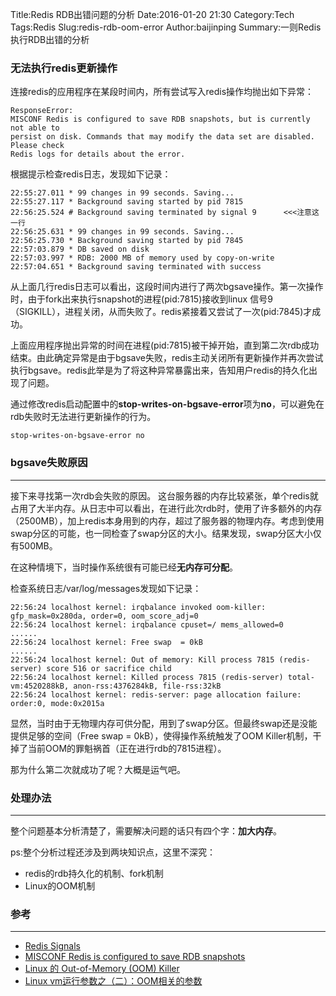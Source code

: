 Title:Redis RDB出错问题的分析
Date:2016-01-20 21:30
Category:Tech
Tags:Redis
Slug:redis-rdb-oom-error
Author:baijinping
Summary:一则Redis执行RDB出错的分析


### 无法执行redis更新操作

连接redis的应用程序在某段时间内，所有尝试写入redis操作均抛出如下异常：

	ResponseError: 
	MISCONF Redis is configured to save RDB snapshots, but is currently not able to 
	persist on disk. Commands that may modify the data set are disabled. Please check 
	Redis logs for details about the error.

根据提示检查redis日志，发现如下记录：

	22:55:27.011 * 99 changes in 99 seconds. Saving...
	22:55:27.117 * Background saving started by pid 7815
	22:56:25.524 # Background saving terminated by signal 9      <<<注意这一行
	22:56:25.631 * 99 changes in 99 seconds. Saving...
	22:56:25.730 * Background saving started by pid 7845
	22:57:03.879 * DB saved on disk
	22:57:03.997 * RDB: 2000 MB of memory used by copy-on-write
	22:57:04.651 * Background saving terminated with success

从上面几行redis日志可以看出，这段时间内进行了两次bgsave操作。第一次操作时，由于fork出来执行snapshot的进程(pid:7815)接收到linux 信号9（SIGKILL），进程关闭，从而失败了。redis紧接着又尝试了一次(pid:7845)才成功。

上面应用程序抛出异常的时间在进程(pid:7815)被干掉开始，直到第二次rdb成功结束。由此确定异常是由于bgsave失败，redis主动关闭所有更新操作并再次尝试执行bgsave。redis此举是为了将这种异常暴露出来，告知用户redis的持久化出现了问题。

通过修改redis启动配置中的**stop-writes-on-bgsave-error**项为**no**，可以避免在rdb失败时无法进行更新操作的行为。

	stop-writes-on-bgsave-error no

### bgsave失败原因
---

接下来寻找第一次rdb会失败的原因。
这台服务器的内存比较紧张，单个redis就占用了大半内存。从日志中可以看出，在进行此次rdb时，使用了许多额外的内存（2500MB），加上redis本身用到的内存，超过了服务器的物理内存。考虑到使用swap分区的可能，也一同检查了swap分区的大小。结果发现，swap分区大小仅有500MB。

在这种情境下，当时操作系统很有可能已经**无内存可分配**。

检查系统日志/var/log/messages发现如下记录：

	22:56:24 localhost kernel: irqbalance invoked oom-killer: gfp_mask=0x280da, order=0, oom_score_adj=0
	22:56:24 localhost kernel: irqbalance cpuset=/ mems_allowed=0
	......
	22:56:24 localhost kernel: Free swap  = 0kB
	......
	22:56:24 localhost kernel: Out of memory: Kill process 7815 (redis-server) score 516 or sacrifice child
	22:56:24 localhost kernel: Killed process 7815 (redis-server) total-vm:4520288kB, anon-rss:4376284kB, file-rss:32kB
	22:56:24 localhost kernel: redis-server: page allocation failure: order:0, mode:0x2015a

显然，当时由于无物理内存可供分配，用到了swap分区。但最终swap还是没能提供足够的空间（Free swap = 0kB），使得操作系统触发了OOM Killer机制，干掉了当前OOM的罪魁祸首（正在进行rdb的7815进程）。

那为什么第二次就成功了呢？大概是运气吧。

### 处理办法
---

整个问题基本分析清楚了，需要解决问题的话只有四个字：**加大内存**。

ps:整个分析过程还涉及到两块知识点，这里不深究：

* redis的rdb持久化的机制、fork机制
* Linux的OOM机制

### 参考
---
* [Redis Signals](http://redis.io/topics/signals)
* [MISCONF Redis is configured to save RDB snapshots](http://stackoverflow.com/questions/19581059/misconf-redis-is-configured-to-save-rdb-snapshots)
* [Linux 的 Out-of-Memory (OOM) Killer](http://dbanotes.net/database/linux_outofmemory_oom_killer.html)
* [Linux vm运行参数之（二）：OOM相关的参数](http://www.wowotech.net/linux_kenrel/oom.html)